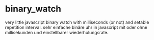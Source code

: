 binary_watch
============

very little javascript binary watch with milliseconds (or not) and setable repetition interval.
sehr einfache binäre uhr in javascript mit oder ohne millisekunden und einstellbarer wiederholungsrate.